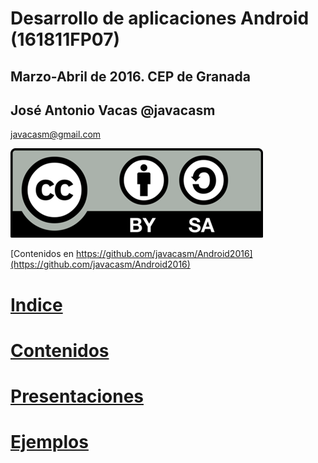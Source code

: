 # Desarrollo de aplicaciones Android (161811FP07)

## Marzo-Abril de 2016. CEP de Granada

## José Antonio Vacas @javacasm

javacasm@gmail.com

![cc](https://raw.githubusercontent.com/javacasm/CodeWeek-programacion/master/images/Licencia_CC.png)


[Contenidos en https://github.com/javacasm/Android2016](https://github.com/javacasm/Android2016)

# [Indice](./temario/contenidos.md)

# [Contenidos](./temario/README.md) 

# [Presentaciones](./temario)

# [Ejemplos](./temario/ejemplos.md)
